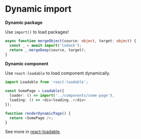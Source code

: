 # Dynamic import

**Dynamic package**

Use `import()` to load packages!

```typescript
async function mergeObject(source: object, target: object) {
  const _ = await import('lodash');
  return _.mergeDeep(source, target);
}
```

**Dynamic component**

Use `react-loadable` to load component dynamically.

```typescript
import Loadable from 'react-loadable';

const SomePage = Loadable({
  loader: () => import('../components/some-page'),
  loading: () => <div>loading..</div>
});

function renderDynamicPage() {
  return <SomePage />;
}
```

See more in [react-loadable](https://github.com/thejameskyle/react-loadable).
